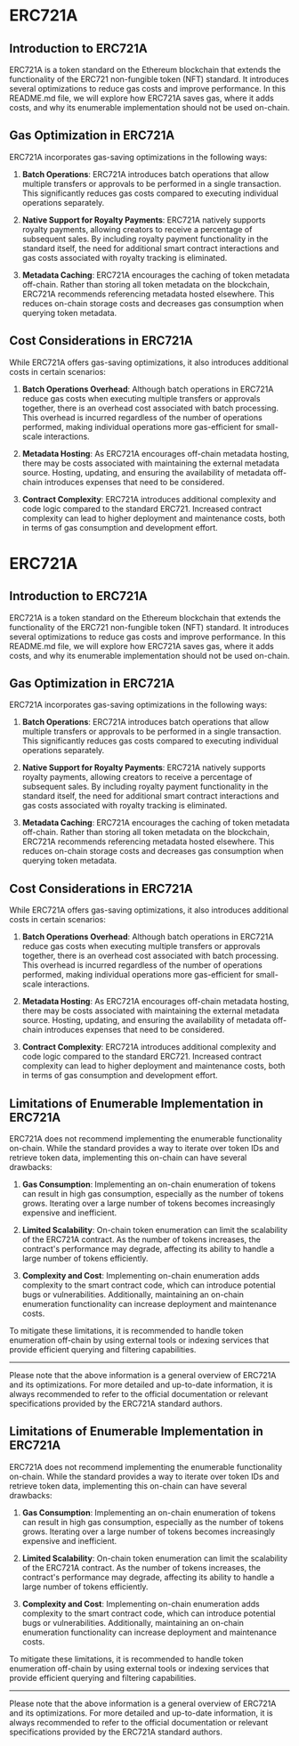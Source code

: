 # ERC721A

## Introduction to ERC721A

ERC721A is a token standard on the Ethereum blockchain that extends the functionality of the ERC721 non-fungible token (NFT) standard. It introduces several optimizations to reduce gas costs and improve performance. In this README.md file, we will explore how ERC721A saves gas, where it adds costs, and why its enumerable implementation should not be used on-chain.

## Gas Optimization in ERC721A

ERC721A incorporates gas-saving optimizations in the following ways:

1. **Batch Operations**: ERC721A introduces batch operations that allow multiple transfers or approvals to be performed in a single transaction. This significantly reduces gas costs compared to executing individual operations separately.

2. **Native Support for Royalty Payments**: ERC721A natively supports royalty payments, allowing creators to receive a percentage of subsequent sales. By including royalty payment functionality in the standard itself, the need for additional smart contract interactions and gas costs associated with royalty tracking is eliminated.

3. **Metadata Caching**: ERC721A encourages the caching of token metadata off-chain. Rather than storing all token metadata on the blockchain, ERC721A recommends referencing metadata hosted elsewhere. This reduces on-chain storage costs and decreases gas consumption when querying token metadata.

## Cost Considerations in ERC721A

While ERC721A offers gas-saving optimizations, it also introduces additional costs in certain scenarios:

1. **Batch Operations Overhead**: Although batch operations in ERC721A reduce gas costs when executing multiple transfers or approvals together, there is an overhead cost associated with batch processing. This overhead is incurred regardless of the number of operations performed, making individual operations more gas-efficient for small-scale interactions.

2. **Metadata Hosting**: As ERC721A encourages off-chain metadata hosting, there may be costs associated with maintaining the external metadata source. Hosting, updating, and ensuring the availability of metadata off-chain introduces expenses that need to be considered.

3. **Contract Complexity**: ERC721A introduces additional complexity and code logic compared to the standard ERC721. Increased contract complexity can lead to higher deployment and maintenance costs, both in terms of gas consumption and development effort.
# ERC721A

## Introduction to ERC721A

ERC721A is a token standard on the Ethereum blockchain that extends the functionality of the ERC721 non-fungible token (NFT) standard. It introduces several optimizations to reduce gas costs and improve performance. In this README.md file, we will explore how ERC721A saves gas, where it adds costs, and why its enumerable implementation should not be used on-chain.

## Gas Optimization in ERC721A

ERC721A incorporates gas-saving optimizations in the following ways:

1. **Batch Operations**: ERC721A introduces batch operations that allow multiple transfers or approvals to be performed in a single transaction. This significantly reduces gas costs compared to executing individual operations separately.

2. **Native Support for Royalty Payments**: ERC721A natively supports royalty payments, allowing creators to receive a percentage of subsequent sales. By including royalty payment functionality in the standard itself, the need for additional smart contract interactions and gas costs associated with royalty tracking is eliminated.

3. **Metadata Caching**: ERC721A encourages the caching of token metadata off-chain. Rather than storing all token metadata on the blockchain, ERC721A recommends referencing metadata hosted elsewhere. This reduces on-chain storage costs and decreases gas consumption when querying token metadata.

## Cost Considerations in ERC721A

While ERC721A offers gas-saving optimizations, it also introduces additional costs in certain scenarios:

1. **Batch Operations Overhead**: Although batch operations in ERC721A reduce gas costs when executing multiple transfers or approvals together, there is an overhead cost associated with batch processing. This overhead is incurred regardless of the number of operations performed, making individual operations more gas-efficient for small-scale interactions.

2. **Metadata Hosting**: As ERC721A encourages off-chain metadata hosting, there may be costs associated with maintaining the external metadata source. Hosting, updating, and ensuring the availability of metadata off-chain introduces expenses that need to be considered.

3. **Contract Complexity**: ERC721A introduces additional complexity and code logic compared to the standard ERC721. Increased contract complexity can lead to higher deployment and maintenance costs, both in terms of gas consumption and development effort.

## Limitations of Enumerable Implementation in ERC721A

ERC721A does not recommend implementing the enumerable functionality on-chain. While the standard provides a way to iterate over token IDs and retrieve token data, implementing this on-chain can have several drawbacks:

1. **Gas Consumption**: Implementing an on-chain enumeration of tokens can result in high gas consumption, especially as the number of tokens grows. Iterating over a large number of tokens becomes increasingly expensive and inefficient.

2. **Limited Scalability**: On-chain token enumeration can limit the scalability of the ERC721A contract. As the number of tokens increases, the contract's performance may degrade, affecting its ability to handle a large number of tokens efficiently.

3. **Complexity and Cost**: Implementing on-chain enumeration adds complexity to the smart contract code, which can introduce potential bugs or vulnerabilities. Additionally, maintaining an on-chain enumeration functionality can increase deployment and maintenance costs.

To mitigate these limitations, it is recommended to handle token enumeration off-chain by using external tools or indexing services that provide efficient querying and filtering capabilities.

---

Please note that the above information is a general overview of ERC721A and its optimizations. For more detailed and up-to-date information, it is always recommended to refer to the official documentation or relevant specifications provided by the ERC721A standard authors.

## Limitations of Enumerable Implementation in ERC721A

ERC721A does not recommend implementing the enumerable functionality on-chain. While the standard provides a way to iterate over token IDs and retrieve token data, implementing this on-chain can have several drawbacks:

1. **Gas Consumption**: Implementing an on-chain enumeration of tokens can result in high gas consumption, especially as the number of tokens grows. Iterating over a large number of tokens becomes increasingly expensive and inefficient.

2. **Limited Scalability**: On-chain token enumeration can limit the scalability of the ERC721A contract. As the number of tokens increases, the contract's performance may degrade, affecting its ability to handle a large number of tokens efficiently.

3. **Complexity and Cost**: Implementing on-chain enumeration adds complexity to the smart contract code, which can introduce potential bugs or vulnerabilities. Additionally, maintaining an on-chain enumeration functionality can increase deployment and maintenance costs.

To mitigate these limitations, it is recommended to handle token enumeration off-chain by using external tools or indexing services that provide efficient querying and filtering capabilities.

---

Please note that the above information is a general overview of ERC721A and its optimizations. For more detailed and up-to-date information, it is always recommended to refer to the official documentation or relevant specifications provided by the ERC721A standard authors.
